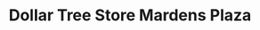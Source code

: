 ---
title: "Dollar Tree Store Mardens Plaza"
url: /madawaska/dollar-tree-store-mardens-plaza/
shop: shop
---